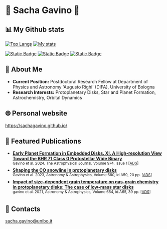 <h1 align="left">🦖 Sacha Gavino 🦖</h1>

## 📊 My Github stats

[![Top Langs](https://github-readme-stats.vercel.app/api/top-langs/?username=sachagavino&theme=dark)](https://github.com/sachagavino/github-readme-stats)
[![My stats](https://github-readme-stats.vercel.app/api?username=sachagavino&show_icons=true&theme=tokyonight)](https://github.com/anuraghazra/github-readme-stats)

[![Static Badge](https://img.shields.io/badge/ORCID-A6CE39?style=for-the-badge&logo=orcid&logoColor=white)](https://orcid.org/0000-0001-5782-915X)
[![Static Badge](https://img.shields.io/badge/NASA_ADS-All_Publications-878787?style=for-the-badge&logo=internetarchive&logoColor=white&labelColor=2f79e6)](https://ui.adsabs.harvard.edu/search/filter_property_fq_property=AND&filter_property_fq_property=property%3A%22refereed%22&fq=%7B!type%3Daqp%20v%3D%24fq_database%7D&fq=%7B!type%3Daqp%20v%3D%24fq_property%7D&fq_database=(database%3Aastronomy)&fq_property=(property%3A%22refereed%22)&q=%20%20author%3A%22Gavino%2C%20Sacha%20&sort=date%20desc%2C%20bibcode%20desc&p_=0)
[![Static Badge](https://img.shields.io/badge/Research_Gate-00CCBB?style=for-the-badge&logo=researchgate&logoColor=white)](https://www.researchgate.net/profile/Sacha-Gavino-3)

## 🔭 About Me
- **Current Position:** Postdoctoral Research Fellow at Department of Physics and Astronomy 'Augusto Righi' (DIFA), University of Bologna
- **Research Interests:** Protoplanetary Disks, Star and Planet Formation, Astrochemistry, Orbital Dynamics 

## 🌐 Personal website
https://sachagavino.github.io/

## 📃 Featured Publications
- **[Early Planet Formation in Embedded Disks. XI. A High-resolution View Toward the BHR 71 Class 0 Protostellar Wide Binary](https://iopscience.iop.org/article/10.3847/1538-4357/ad655e)**\
  <sup>Gavino et al. 2024, The Astrophysical Journal, Volume 974, Issue 1 [[ADS](https://ui.adsabs.harvard.edu/abs/2024ApJ...974...21G/abstract)]</sup>
- **[Shaping the CO snowline in protoplanetary disks](https://www.aanda.org/articles/aa/full_html/2023/12/aa46767-23/aa46767-23.html)**\
  <sup>Gavino et al. 2023, Astronomy & Astrophysics, Volume 680, id.A59, 20 pp. [[ADS](https://ui.adsabs.harvard.edu/abs/2023A%26A...680A..59G/abstract)]</sup>
- **[Impact of size-dependent grain temperature on gas-grain chemistry in protoplanetary disks: The case of low-mass star disks](https://www.aanda.org/articles/aa/full_html/2021/10/aa38788-20/aa38788-20.html)**\
  <sup>gavino et al. 2021, Astronomy & Astrophysics, Volume 654, id.A65, 39 pp. [[ADS](https://ui.adsabs.harvard.edu/abs/2021A%26A...654A..65G/abstract)]</sup>

## 📧 Contacts
sacha.gavino@unibo.it